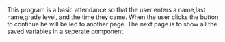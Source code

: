 This program is a basic attendance so that the user enters a name,last name,grade level, and the time they came. When the user clicks the button to continue he will be led to another page. The next page is to show all the saved variables in a seperate component.
